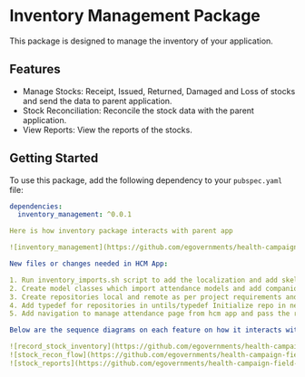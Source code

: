 # Inventory Management Package

This package is designed to manage the inventory of your application.

## Features

- Manage Stocks: Receipt, Issued, Returned, Damaged and Loss of stocks and send the data to parent application.
- Stock Reconciliation: Reconcile the stock data with the parent application.
- View Reports: View the reports of the stocks.

## Getting Started

To use this package, add the following dependency to your `pubspec.yaml` file:

```yaml
dependencies:
  inventory_management: ^0.0.1

Here is how inventory package interacts with parent app

![inventory_management](https://github.com/egovernments/health-campaign-field-worker-app/assets/154230258/e22ba6a1-bb73-4ec2-b93d-8aada56590e8)

New files or changes needed in HCM App:

1. Run inventory_imports.sh script to add the localization and add skeleton bloc
2. Create model classes which import attendance models and add companion class
3. Create repositories local and remote as per project requirements and structure
4. Add typedef for repositories in untils/typedef Initialize repo in network manager, and create oplog
5. Add navigation to manage attendance page from hcm app and pass the required fields

Below are the sequence diagrams on each feature on how it interacts with HCM App:

![record_stock_inventory](https://github.com/egovernments/health-campaign-field-worker-app/assets/154230258/77a3a60b-38de-4aa7-8a00-bd1a3139549e)
![stock_recon_flow](https://github.com/egovernments/health-campaign-field-worker-app/assets/154230258/60b8037b-ff54-4f42-84d3-298216f70ecf)
![stock_reports](https://github.com/egovernments/health-campaign-field-worker-app/assets/154230258/1d78b9b2-0816-4e88-8332-12b0cdc8bcdf)
